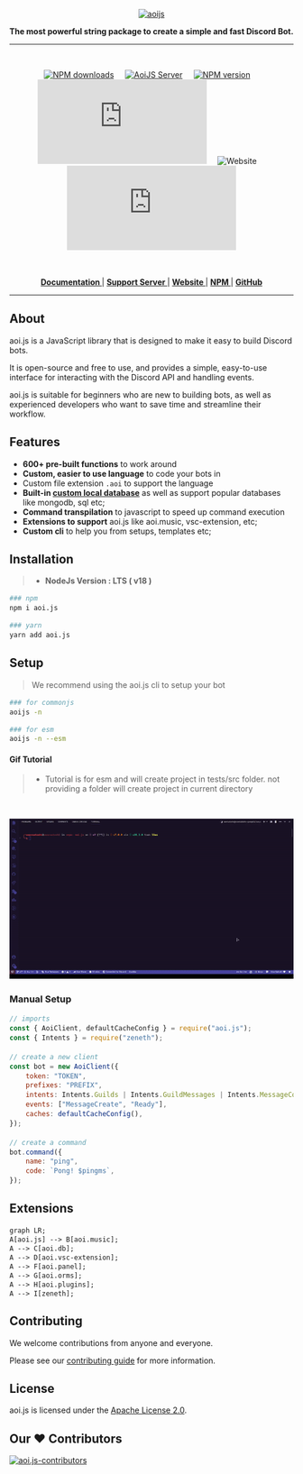 <p align="center">
  <a href="https://aoi.js.org">
    <img width="300" src="https://cdn.discordapp.com/attachments/1058843428831629443/1063251770228342895/aoijsbanner.png" alt="aoijs">
  </a>
</p>

<div align="center">
  <b>The most powerful string package to create a simple and fast Discord Bot.</b>
</div>

---

<br/>

<div align="center">

[![NPM downloads][download-image]][download-url] &nbsp; &nbsp;
[![AoiJS Server][aoijs-server]][aoijs-server-url] &nbsp; &nbsp;
[![NPM version][npm-image]][npm-url] &nbsp; &nbsp;
![License](https://img.shields.io/npm/l/aoi.js) &nbsp; &nbsp;
![Website](https://img.shields.io/website?url=https%3A%2F%2Faoi.js.org&label=aoi.js.org) &nbsp; &nbsp;
![GitHub code size in bytes](https://img.shields.io/github/languages/code-size/akaruidevelopment/aoi.js)

[npm-image]: http://img.shields.io/npm/v/aoi.js.svg?color=42cfff
[npm-url]: http://npmjs.org/package/aoi.js
[download-image]: https://img.shields.io/npm/dt/aoi.js.svg?color=3182b0
[download-url]: https://npmjs.org/package/aoi.js
[aoijs-server]: https://img.shields.io/discord/773352845738115102?color=5865F2&logo=discord&logoColor=white
[aoijs-server-url]: https://aoi.js.org/invite

  </div>

<br />

<div align = "center">

**[ Documentation ](https://aoi.js.org/docs/)** | **[ Support Server ](https://aoi.js.org/invite)** | **[ Website ](https://aoi.js.org/)** | **[ NPM ](https://npmjs.org/package/aoi.js)** | **[ GitHub ](https://github.com/akaruidevelopment/aoi.js)**

</div>

---

## About

aoi.js is a JavaScript library that is designed to make it easy to build Discord bots.

It is open-source and free to use, and provides a simple, easy-to-use interface for interacting with the Discord API and handling events.

aoi.js is suitable for beginners who are new to building bots, as well as experienced developers who want to save time and streamline their workflow.

## Features

-   **600+ pre-built functions** to work around
-   **Custom, easier to use language** to code your bots in
-   Custom file extension `.aoi` to support the language
-   **Built-in [custom local database](https://github.com/akaruidevelopment/aoi.db)** as well as support popular databases like mongodb, sql etc;
-   **Command transpilation** to javascript to speed up command execution
-   **Extensions to support** aoi.js like aoi.music, vsc-extension, etc;
-   **Custom cli** to help you from setups, templates etc;

## Installation

> -   **NodeJs Version : LTS ( v18 )**

```bash
### npm
npm i aoi.js
```

```bash
### yarn
yarn add aoi.js
```

## Setup

> We recommend using the aoi.js cli to setup your bot

```bash
### for commonjs
aoijs -n
```

```bash
### for esm
aoijs -n --esm
```

#### Gif Tutorial

> -   Tutorial is for esm and will create project in tests/src folder. not providing a folder will create project in current directory

<br />

![cli]("../../.github/assets/cli.gif)

### Manual Setup

```javascript
// imports
const { AoiClient, defaultCacheConfig } = require("aoi.js");
const { Intents } = require("zeneth");

// create a new client
const bot = new AoiClient({
    token: "TOKEN",
    prefixes: "PREFIX",
    intents: Intents.Guilds | Intents.GuildMessages | Intents.MessageContent,
    events: ["MessageCreate", "Ready"],
    caches: defaultCacheConfig(),
});

// create a command
bot.command({
    name: "ping",
    code: `Pong! $pingms`,
});
```

## Extensions

```mermaid
graph LR;
A[aoi.js] --> B[aoi.music];
A --> C[aoi.db];
A --> D[aoi.vsc-extension];
A --> F[aoi.panel];
A --> G[aoi.orms];
A --> H[aoi.plugins];
A --> I[zeneth];
```

## Contributing

We welcome contributions from anyone and everyone.

Please see our [contributing guide](./.github/CONTRIBUTING.md) for more information.

## License

aoi.js is licensed under the [Apache License 2.0](./LICENSE).

## Our ♥️ Contributors

<a href="https://github.com/Akaruidevelopment/aoi.js/graphs/contributors">
  <img src="https://contrib.rocks/image?repo=AkaruiDevelopment/aoi.js"  alt="aoi.js-contributors"/>
</a>
